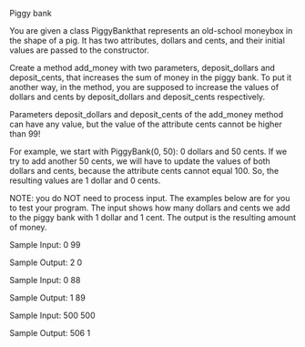 Piggy bank

You are given a class PiggyBankthat represents an old-school moneybox in the shape of a pig. It has two attributes, dollars and cents, and their initial values are passed to the constructor.

Create a method add_money with two parameters, deposit_dollars and deposit_cents, that increases the sum of money in the piggy bank. To put it another way, in the method, you are supposed to increase the values of dollars and cents by deposit_dollars and deposit_cents respectively.

Parameters deposit_dollars and deposit_cents of the add_money method can have any value, but the value of the attribute cents cannot be higher than 99!

For example, we start with PiggyBank(0, 50): 0 dollars and 50 cents. If we try to add another 50 cents, we will have to update the values of both dollars and cents, because the attribute cents cannot equal 100. So, the resulting values are 1 dollar and 0 cents.

NOTE: you do NOT need to process input. The examples below are for you to test your program. The input shows how many dollars and cents we add to the piggy bank with 1 dollar and 1 cent. The output is the resulting amount of money.


Sample Input:
0 99

Sample Output:
2 0


Sample Input:
0 88

Sample Output:
1 89


Sample Input:
500 500

Sample Output:
506 1

